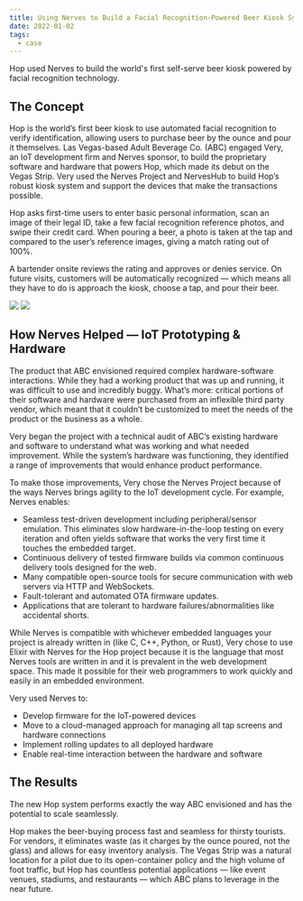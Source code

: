 ```yaml
---
title: Using Nerves to Build a Facial Recognition-Powered Beer Kiosk System at Hop
date: 2022-01-02
tags:
  - case
---
```


Hop used Nerves to build the world's first self-serve beer kiosk powered by
facial recognition technology.

<!--more-->

## The Concept

Hop is the world’s first beer kiosk to use automated facial recognition to
verify identification, allowing users to purchase beer by the ounce and pour it
themselves. Las Vegas-based Adult Beverage Co. (ABC) engaged Very, an IoT
development firm and Nerves sponsor, to build the proprietary software and
hardware that powers Hop, which made its debut on the Vegas Strip. Very used the
Nerves Project and NervesHub to build Hop’s robust kiosk system and support the
devices that make the transactions possible.

Hop asks first-time users to enter basic personal information, scan an image of
their legal ID, take a few facial recognition reference photos, and swipe their
credit card. When pouring a beer, a photo is taken at the tap and compared to
the user’s reference images, giving a match rating out of 100%.

A bartender onsite reviews the rating and approves or denies service. On future
visits, customers will be automatically recognized — which means all they have
to do is approach the kiosk, choose a tap, and pour their beer.

![](/nerves_website/img/Hop-case-1.png)
![](/nerves_website/img/Hop-case-2.jpg)

## How Nerves Helped — IoT Prototyping & Hardware

The product that ABC envisioned required complex hardware-software interactions.
While they had a working product that was up and running, it was difficult to
use and incredibly buggy. What’s more: critical portions of their software and
hardware were purchased from an inflexible third party vendor, which meant
that it couldn’t be customized to meet the needs of the product or the
business as a whole.

Very began the project with a technical audit of ABC’s existing hardware and
software to understand what was working and what needed improvement. While the
system’s hardware was functioning, they identified a range of improvements
that would enhance product performance.

To make those improvements, Very chose the Nerves Project because of the ways
Nerves brings agility to the IoT development cycle. For example, Nerves enables:

- Seamless test-driven development including peripheral/sensor emulation. This
  eliminates slow hardware-in-the-loop testing on every iteration and often
  yields software that works the very first time it touches the embedded target.
- Continuous delivery of tested firmware builds via common continuous delivery
  tools designed for the web.
- Many compatible open-source tools for secure communication with web servers
  via HTTP and WebSockets.
- Fault-tolerant and automated OTA firmware updates.
- Applications that are tolerant to hardware failures/abnormalities like
  accidental shorts.

While Nerves is compatible with whichever embedded languages your project is
already written in (like C, C++, Python, or Rust), Very chose to use Elixir
with Nerves for the Hop project because it is the language that most Nerves
tools are written in and it is prevalent in the web development space. This
made it possible for their web programmers to work quickly and easily in an
embedded environment.

Very used Nerves to:

- Develop firmware for the IoT-powered devices
- Move to a cloud-managed approach for managing all tap screens and hardware connections
- Implement rolling updates to all deployed hardware
- Enable real-time interaction between the hardware and software

## The Results

The new Hop system performs exactly the way ABC envisioned and has the potential
to scale seamlessly.

Hop makes the beer-buying process fast and seamless for thirsty tourists. For
vendors, it eliminates waste (as it charges by the ounce poured, not the glass)
and allows for easy inventory analysis. The Vegas Strip was a natural location
for a pilot due to its open-container policy and the high volume of foot
traffic, but Hop has countless potential applications — like event venues,
stadiums, and restaurants — which ABC plans to leverage in the near future.
